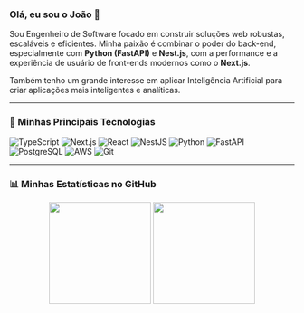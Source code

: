 ### Olá, eu sou o João 👋

<p align="left">
  Sou Engenheiro de Software focado em construir soluções web robustas, escaláveis e eficientes. Minha paixão é combinar o poder do back-end, especialmente com <strong>Python (FastAPI)</strong> e <strong>Nest.js</strong>, com a performance e a experiência de usuário de front-ends modernos como o <strong>Next.js</strong>.
</p>

<p align="left">
  Também tenho um grande interesse em aplicar Inteligência Artificial para criar aplicações mais inteligentes e analíticas.
</p>

---

### 🚀 Minhas Principais Tecnologias

<p align="left">
  <img src="https://img.shields.io/badge/TypeScript-3178C6?style=flat-square&logo=typescript&logoColor=white" alt="TypeScript"/>
  <img src="https://img.shields.io/badge/Next.js-000000?style=flat-square&logo=nextdotjs&logoColor=white" alt="Next.js"/>
  <img src="https://img.shields.io/badge/React-61DAFB?style=flat-square&logo=react&logoColor=black" alt="React"/>
  
  <img src="https://img.shields.io/badge/NestJS-E0234E?style=flat-square&logo=nestjs&logoColor=white" alt="NestJS"/>
  <img src="https://img.shields.io/badge/Python-3776AB?style=flat-square&logo=python&logoColor=white" alt="Python"/>
  <img src="https://img.shields.io/badge/FastAPI-009688?style=flat-square&logo=fastapi&logoColor=white" alt="FastAPI"/>
  
  <img src="https://img.shields.io/badge/PostgreSQL-4169E1?style=flat-square&logo=postgresql&logoColor=white" alt="PostgreSQL"/>
  <img src="https://img.shields.io/badge/Amazon_AWS-232F3E?style=flat-square&logo=amazonaws&logoColor=white" alt="AWS"/>
  <img src="https://img.shields.io/badge/Git-F05032?style=flat-square&logo=git&logoColor=white" alt="Git"/>
</p>

---

### 📊 Minhas Estatísticas no GitHub

<p align="center">
  <img height="180em" src="https://github-readme-stats.vercel.app/api?username=vianJoao&show_icons=true&theme=tokyonight&include_all_commits=true&count_private=true"/>
  <img height="180em" src="https://github-readme-stats.vercel.app/api/top-langs/?username=vianJoao&layout=compact&langs_count=6&theme=tokyonight"/>
</p>
